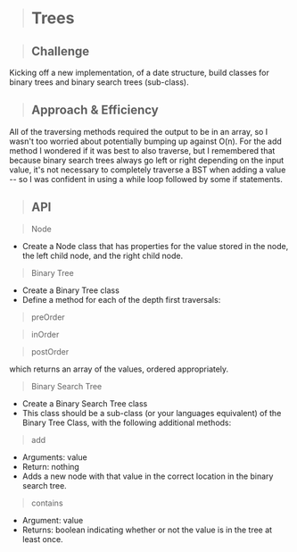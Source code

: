 > # Trees

> ## Challenge

Kicking off a new implementation, of a date structure, build classes for binary trees and binary search trees (sub-class).

> ## Approach & Efficiency

All of the traversing methods required the output to be in an array, so I wasn't too worried about potentially bumping up against O(n). For the add method I wondered if it was best to also traverse, but I remembered that because binary search trees always go left or right depending on the input value, it's not necessary to completely traverse a BST when adding a value -- so I was confident in using a while loop followed by some if statements.

> ## API

> Node

- Create a Node class that has properties for the value stored in the node, the left child node, and the right child node.

> Binary Tree

- Create a Binary Tree class
- Define a method for each of the depth first traversals:

> preOrder

> inOrder

> postOrder

which returns an array of the values, ordered appropriately.

> Binary Search Tree

- Create a Binary Search Tree class
- This class should be a sub-class (or your languages equivalent) of the Binary Tree Class, with the following additional methods:

> add

- Arguments: value
- Return: nothing
- Adds a new node with that value in the correct location in the binary search tree.

> contains

- Argument: value
- Returns: boolean indicating whether or not the value is in the tree at least once.
